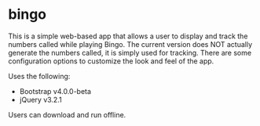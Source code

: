 # bingo
This is a simple web-based app that allows a user to display and track the numbers called while playing Bingo.  The current version does NOT actually generate the numbers called, it is simply used for tracking.  There are some configuration options to customize the look and feel of the app.

Uses the following:
- Bootstrap v4.0.0-beta
- jQuery v3.2.1

Users can download and run offline.
